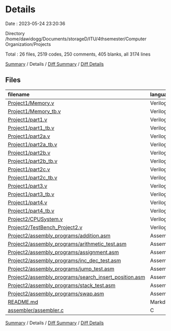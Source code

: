 # Details

Date : 2023-05-24 23:20:36

Directory /home/dawidogg/Documents/storageD/ITU/4thsemester/Computer Organization/Projects

Total : 26 files,  2519 codes, 250 comments, 405 blanks, all 3174 lines

[Summary](results.md) / Details / [Diff Summary](diff.md) / [Diff Details](diff-details.md)

## Files
| filename | language | code | comment | blank | total |
| :--- | :--- | ---: | ---: | ---: | ---: |
| [Project1/Memory.v](/Project1/Memory.v) | Verilog | 20 | 23 | 4 | 47 |
| [Project1/Memory_tb.v](/Project1/Memory_tb.v) | Verilog | 32 | 0 | 3 | 35 |
| [Project1/part1.v](/Project1/part1.v) | Verilog | 22 | 0 | 7 | 29 |
| [Project1/part1_tb.v](/Project1/part1_tb.v) | Verilog | 52 | 0 | 12 | 64 |
| [Project1/part2a.v](/Project1/part2a.v) | Verilog | 30 | 0 | 6 | 36 |
| [Project1/part2a_tb.v](/Project1/part2a_tb.v) | Verilog | 68 | 0 | 13 | 81 |
| [Project1/part2b.v](/Project1/part2b.v) | Verilog | 41 | 1 | 5 | 47 |
| [Project1/part2b_tb.v](/Project1/part2b_tb.v) | Verilog | 41 | 8 | 14 | 63 |
| [Project1/part2c.v](/Project1/part2c.v) | Verilog | 40 | 0 | 7 | 47 |
| [Project1/part2c_tb.v](/Project1/part2c_tb.v) | Verilog | 97 | 0 | 20 | 117 |
| [Project1/part3.v](/Project1/part3.v) | Verilog | 105 | 1 | 7 | 113 |
| [Project1/part3_tb.v](/Project1/part3_tb.v) | Verilog | 45 | 4 | 10 | 59 |
| [Project1/part4.v](/Project1/part4.v) | Verilog | 166 | 34 | 19 | 219 |
| [Project1/part4_tb.v](/Project1/part4_tb.v) | Verilog | 94 | 10 | 10 | 114 |
| [Project2/CPUSystem.v](/Project2/CPUSystem.v) | Verilog | 1,041 | 149 | 195 | 1,385 |
| [Project2/TestBench_Project2.v](/Project2/TestBench_Project2.v) | Verilog | 15 | 0 | 2 | 17 |
| [Project2/assembly_programs/addition.asm](/Project2/assembly_programs/addition.asm) | Assembly | 32 | 0 | 5 | 37 |
| [Project2/assembly_programs/arithmetic_test.asm](/Project2/assembly_programs/arithmetic_test.asm) | Assembly | 48 | 0 | 12 | 60 |
| [Project2/assembly_programs/assignment.asm](/Project2/assembly_programs/assignment.asm) | Assembly | 23 | 0 | 2 | 25 |
| [Project2/assembly_programs/inc_dec_test.asm](/Project2/assembly_programs/inc_dec_test.asm) | Assembly | 14 | 0 | 2 | 16 |
| [Project2/assembly_programs/jump_test.asm](/Project2/assembly_programs/jump_test.asm) | Assembly | 8 | 0 | 1 | 9 |
| [Project2/assembly_programs/search_insert_position.asm](/Project2/assembly_programs/search_insert_position.asm) | Assembly | 72 | 0 | 6 | 78 |
| [Project2/assembly_programs/stack_test.asm](/Project2/assembly_programs/stack_test.asm) | Assembly | 48 | 0 | 1 | 49 |
| [Project2/assembly_programs/swap.asm](/Project2/assembly_programs/swap.asm) | Assembly | 24 | 0 | 1 | 25 |
| [README.md](/README.md) | Markdown | 11 | 0 | 4 | 15 |
| [assembler/assembler.c](/assembler/assembler.c) | C | 330 | 20 | 37 | 387 |

[Summary](results.md) / Details / [Diff Summary](diff.md) / [Diff Details](diff-details.md)